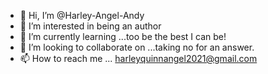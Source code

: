 - 👋 Hi, I’m @Harley-Angel-Andy
- 👀 I’m interested in being an author
- 🌱 I’m currently learning ...too be the best I can be! 
- 💞️ I’m looking to collaborate on ...taking no for an answer. 
- 📫 How to reach me ... harleyquinnangel2021@gmail.com

<!---
Harley-Angel-Andy/Harley-Angel-Andy is a ✨ special ✨ repository because its `README.md` (this file) appears on your GitHub profile.
You can click the Preview link to take a look at your changes.
--->
